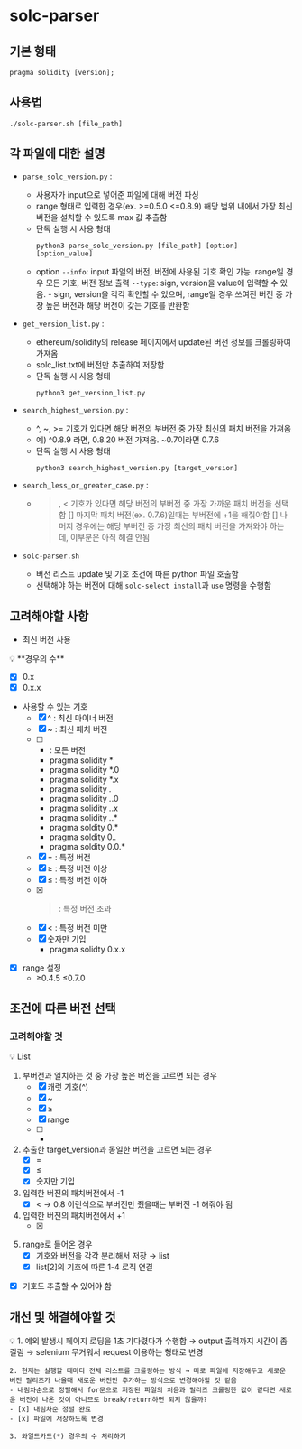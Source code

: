 # solc-parser

## 기본 형태

```solidity
pragma solidity [version];
```

## 사용법

```solidity
./solc-parser.sh [file_path]
```

## 각 파일에 대한 설명

- `parse_solc_version.py` :

  - 사용자가 input으로 넣어준 파일에 대해 버전 파싱
  - range 형태로 입력한 경우(ex. >=0.5.0 <=0.8.9) 해당 범위 내에서 가장 최신 버전을 설치할 수 있도록 max 값 추출함
  - 단독 실행 시 사용 형태
    ```solidity
    python3 parse_solc_version.py [file_path] [option] [option_value]
    ```
  - option
    `--info`: input 파일의 버전, 버전에 사용된 기호 확인 가능. range일 경우 모든 기호, 버전 정보 출력
    `--type`: sign, version을 value에 입력할 수 있음. - sign, version을 각각 확인할 수 있으며, range일 경우 쓰여진 버전 중 가장 높은 버전과 해당 버전이 갖는 기호를 반환함

- `get_version_list.py` :

  - ethereum/solidity의 release 페이지에서 update된 버전 정보를 크롤링하여 가져옴
  - solc_list.txt에 버전만 추출하여 저장함
  - 단독 실행 시 사용 형태
    ```solidity
    python3 get_version_list.py
    ```

- `search_highest_version.py` :

  - ^, ~, >= 기호가 있다면 해당 버전의 부버전 중 가장 최신의 패치 버전을 가져옴
  - 예) ^0.8.9 라면, 0.8.20 버전 가져옴. ~0.7이라면 0.7.6
  - 단독 실행 시 사용 형태
    ```solidity
    python3 search_highest_version.py [target_version]
    ```

- `search_less_or_greater_case.py` :

  - > , < 기호가 있다면 해당 버전의 부버전 중 가장 가까운 패치 버전을 선택함
    > [] 마지막 패치 버전(ex. 0.7.6)일때는 부버전에 +1을 해줘야함
    > [] 나머지 경우에는 해당 부버전 중 가장 최신의 패치 버전을 가져와야 하는데, 이부분은 아직 해결 안됨

- `solc-parser.sh`
  - 버전 리스트 update 및 기호 조건에 따른 python 파일 호출함
  - 선택해야 하는 버전에 대해 `solc-select install`과 `use` 명령을 수행함

## 고려해야할 사항

- 최신 버전 사용

<aside>
💡 **경우의 수**

- [x] 0.x
- [x] 0.x.x
- 사용할 수 있는 기호
  - [x] ^ : 최신 마이너 버전
  - [x] ~ : 최신 패치 버전
  - [ ] - : 모든 버전
    * pragma solidity \*
    * pragma solidity \*.0
    * pragma solidity \*.x
    * pragma solidity _._
    * pragma solidity _._.0
    * pragma solidity _._.x
    * pragma solidity _._.\*
    * pragma soldity 0.\*
    * pragma soldity 0._._
    * pragma soldity 0.0.\*
  - [x] = : 특정 버전
  - [x] ≥ : 특정 버전 이상
  - [x] ≤ : 특정 버전 이하
  - [x] > : 특정 버전 초과
  - [x] < : 특정 버전 미만
  - [x] 숫자만 기입
    - pragma solidty 0.x.x
- [x] range 설정
  - ≥0.4.5 ≤0.7.0

</aside>

## 조건에 따른 버전 선택

### 고려해야할 것

<aside>
💡 List

1. 부버전과 일치하는 것 중 가장 높은 버전을 고르면 되는 경우
   - [x] 캐럿 기호(^)
   - [x] ~
   - [x] ≥
   - [x] range
   - [ ] -
2. 추출한 target_version과 동일한 버전을 고르면 되는 경우
   - [x] =
   - [x] ≤
   - [x] 숫자만 기입
3. 입력한 버전의 패치버전에서 -1
   - [x] <
         → 0.8 이런식으로 부버전만 줬을때는 부버전 -1 해줘야 됨
4. 입력한 버전의 패치버전에서 +1
   - [x] >
5. range로 들어온 경우
   - [x] 기호와 버전을 각각 분리해서 저장 → list
   - [x] list[2]의 기호에 따른 1-4 로직 연결

- [x] 기호도 추출할 수 있어야 함
</aside>

## 개선 및 해결해야할 것

<aside>
💡 1. 예외 발생시 페이지 로딩을 1초 기다렸다가 수행함 → output 출력까지 시간이 좀 걸림
    → selenium 무거워서 request 이용하는 형태로 변경

    2. 현재는 실행할 때마다 전체 리스트를 크롤링하는 방식 → 따로 파일에 저장해두고 새로운 버전 릴리즈가 나올때 새로운 버전만 추가하는 방식으로 변경해야할 것 같음
    - 내림차순으로 정렬해서 for문으로 저장된 파일의 처음과 릴리즈 크롤링한 값이 같다면 새로운 버전이 나온 것이 아니므로 break/return하면 되지 않을까?
    - [x] 내림차순 정렬 완료
    - [x] 파일에 저장하도록 변경

    3. 와일드카드(*) 경우의 수 처리하기

</aside>
